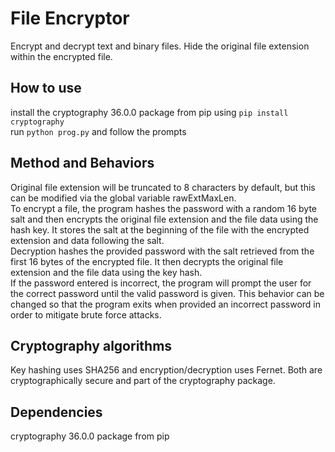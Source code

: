 # File Encryptor
Encrypt and decrypt text and binary files.  Hide the original file extension within the encrypted file.

## How to use
install the cryptography 36.0.0 package from pip using `pip install cryptography`  
run `python prog.py` and follow the prompts


## Method and Behaviors
Original file extension will be truncated to 8 characters by default, but this can be modified via the global variable rawExtMaxLen.  
To encrypt a file, the program hashes the password with a random 16 byte salt and then encrypts the original file extension and the file data using the hash key. It stores the salt at the beginning of the file with the encrypted extension and data following the salt.  
Decryption hashes the provided password with the salt retrieved from the first 16 bytes of the encrypted file. It then decrypts the original file extension and the file data using the key hash.  
If the password entered is incorrect, the program will prompt the user for the correct password until the valid password is given. This behavior can be changed so that the program exits when provided an incorrect password in order to mitigate brute force attacks.

## Cryptography algorithms
Key hashing uses SHA256 and encryption/decryption uses Fernet. Both are cryptographically secure and part of the cryptography package.

## Dependencies
cryptography 36.0.0 package from pip
